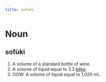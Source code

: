 ```yaml
---
title: sofuki
---
```


Noun
================================

sofùki
----------------

1. A volume of a standard bottle of wine.
2. A volume of liquid equal to 3.3 [kéka](../ke/keka.markdown).
3. OOW: A volume of liquid equal to 1,020 mL.
